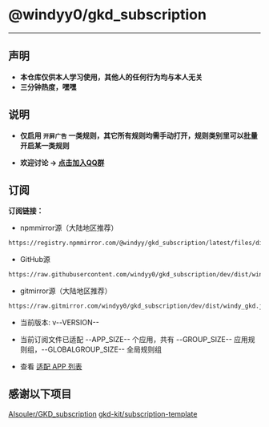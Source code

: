 # @windyy0/gkd_subscription

---

## 声明

- **本仓库仅供本人学习使用，其他人的任何行为均与本人无关**
- **三分钟热度，嘿嘿**

## 说明

- **仅启用 `开屏广告` 一类规则，其它所有规则均需手动打开，规则类别里可以批量开启某一类规则**

- **欢迎讨论 -> [点击加入QQ群](https://qm.qq.com/q/BJDPnKnPyM)**

## 订阅

**订阅链接：**

- npmmirror源（大陆地区推荐）

```txt
https://registry.npmmirror.com/@windyy/gkd_subscription/latest/files/dist/windy_gkd.json5
```

- GitHub源

```txt
https://raw.githubusercontent.com/windyy0/gkd_subscription/dev/dist/windy_gkd.json5
```

- gitmirror源（大陆地区推荐）

```txt
https://raw.gitmirror.com/windyy0/gkd_subscription/dev/dist/windy_gkd.json5
```

- 当前版本: v--VERSION--

- 当前订阅文件已适配 --APP_SIZE-- 个应用，共有 --GROUP_SIZE-- 应用规则组，--GLOBALGROUP_SIZE-- 全局规则组

- 查看 [适配 APP 列表](./dist/README.md)


## 感谢以下项目

[AIsouler/GKD_subscription](https://github.com/AIsouler/GKD_subscription)
[gkd-kit/subscription-template](https://github.com/gkd-kit/subscription-template)

